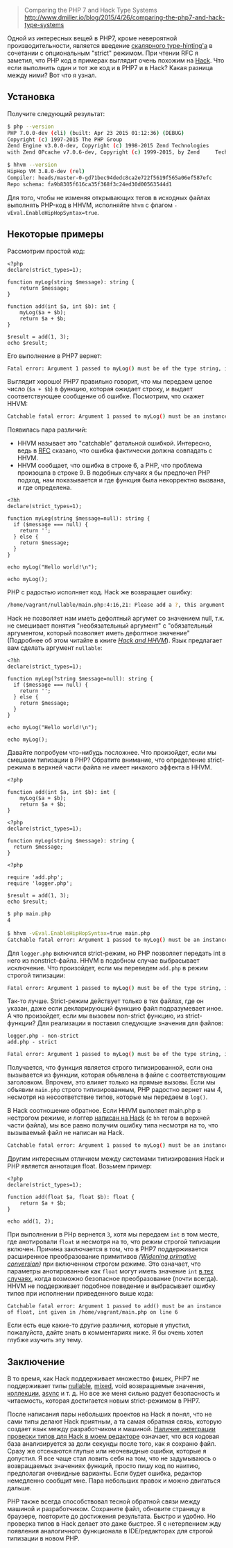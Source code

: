 >Comparing the PHP 7 and Hack Type Systems
>http://www.dmiller.io/blog/2015/4/26/comparing-the-php7-and-hack-type-systems

Одной из интересных вещей в PHP7, кроме невероятной производительности, является введение [скалярного type-hinting'а](https://wiki.php.net/rfc/scalar_type_hints_v5) в сочетании с опциональным "strict" режимом. При чтении RFC я заметил, что PHP код в примерах выглядит очень похожим на [Hack](http://hacklang.org/). Что если выполнить один и тот же код и в PHP7 и в Hack? Какая разница между ними? Вот что я узнал.
<habracut/>

## Установка

Получите следующий результат:

```bash
$ php --version
PHP 7.0.0-dev (cli) (built: Apr 23 2015 01:12:36) (DEBUG)
Copyright (c) 1997-2015 The PHP Group
Zend Engine v3.0.0-dev, Copyright (c) 1998-2015 Zend Technologies
with Zend OPcache v7.0.6-dev, Copyright (c) 1999-2015, by Zend     Technologies
```

```bash
$ hhvm --version
HipHop VM 3.8.0-dev (rel)
Compiler: heads/master-0-gd71bec94dedc8ca2e722f5619f565a06ef587efc
Repo schema: fa9b8305f616ca35f368f3c24ed30d00563544d1
```

Для того, чтобы не изменяя открывающих тегов в исходных файлах выполнять PHP-код в HHVM, исполняйте `hhvm` с флагом `-vEval.EnableHipHopSyntax=true`.

## Некоторые примеры

Рассмотрим простой код:

```
<?php
declare(strict_types=1);

function myLog(string $message): string {
	return $message;
}

function add(int $a, int $b): int {
    myLog($a + $b);
    return $a + $b;
}

$result = add(1, 3);
echo $result;
```

Его выполнение в PHP7 вернет:

```bash
Fatal error: Argument 1 passed to myLog() must be of the type string, integer given, called in /home/vagrant/basic/main.php on line 9 and defined in /home/vagrant/basic/main.php on line 4
```

Выглядит хорошо! PHP7 правильно говорит, что мы передаем целое число (`$a + $b`) в функцию, которая ожидает строку, и выдает соответствующее сообщение об ошибке. Посмотрим, что скажет HHVM:

```bash
Catchable fatal error: Argument 1 passed to myLog() must be an instance of string, int given in /home/vagrant/basic/main.php on line 6
```

Появилась пара различий:

* HHVM называет это "catchable" фатальной ошибкой. Интересно, ведь в [RFC](https://wiki.php.net/_export/code/rfc/scalar_type_hints_v5?codeblock=9) сказано, что ошибка фактически должна совпадать с HHVM.
* HHVM сообщает, что ошибка в строке 6, а PHP, что проблема произошла в строке 9. В подобных случаях я бы предпочел PHP подход, нам показывается и где функция была некорректно вызвана, и где определена.


```
<?hh
declare(strict_types=1);

function myLog(string $message=null): string {
  if ($message === null) {
    return '';
  } else {
    return $message;
  }
}

echo myLog("Hello world!\n");

echo myLog();
```

PHP с радостью исполняет код. Hack же возвращает ошибку:

```bash
/home/vagrant/nullable/main.php:4:16,21: Please add a ?, this argument can be null (Typing[4065])
```

Hack не позволяет нам иметь дефолтный аргумет со значением null, т.к. не смешивает понятия "необязательный аргумент" с "обязательный аргументом, который позволяет иметь дефолтное значение" (Подробнее об этом читайте в книге _[Hack and HHVM](http://shop.oreilly.com/product/0636920037194.do)_). Язык предлагает вам сделать аргумент `nullable`:

```
<?hh
declare(strict_types=1);

function myLog(?string $message=null): string {
  if ($message === null) {
    return '';
  } else {
    return $message;
  }
}

echo myLog("Hello world!\n");

echo myLog();
```

Давайте попробуем что-нибудь посложнее. Что произойдет, если мы смешаем типизации в PHP? Обратите внимание, что определение strict-режима в верхней части файла не имеет никакого эффекта в HHVM.

```
<?php

function add(int $a, int $b): int {
    myLog($a + $b);
    return $a + $b;
}
```

```
<?php
declare(strict_types=1);

function myLog(string $message): string {
  return $message;
}
```

```
<?php

require 'add.php';
require 'logger.php';

$result = add(1, 3);
echo $result;
```

```bash
$ php main.php
4
 
$ hhvm -vEval.EnableHipHopSyntax=true main.php
Catchable fatal error: Argument 1 passed to myLog() must be an instance of string, int given in /home/vagrant/separate_files_mixed/logger.php on line 6
```

Для `logger.php` включился strict-режим, но PHP позволяет передать int в него из nonstrict-файла. HHVM в подобном случае выбрасывает исключение. Что произойдет, если мы переведем `add.php` в режим строгой типизации:

```bash
Fatal error: Argument 1 passed to myLog() must be of the type string, integer given, called in /home/vagrant/separate_files_mixed/add.php on line 5 and defined in /home/vagrant/separate_files_mixed/logger.php on line 4
```

Так-то лучше. Strict-режим действует только в тех файлах, где он указан, даже если декларирующий функцию файл подразумевает иное. А что произойдет, если мы вызовем non-strict функцию, из strict-функции? Для реализации я поставил следующие значения для файлов:

```
logger.php - non-strict
add.php - strict
```

```bash
Fatal error: Argument 1 passed to myLog() must be of the type string, integer given, called in /home/vagrant/separate_files_mixed/add.php on line 5 and defined in /home/vagrant/separate_files_mixed/logger.php on line 3
```

Получается, что функция является строго типизированной, если она вызывается из функции, которая объявлена в файле с соответствующим заголовком. Впрочем, это влияет только на прямые вызовы. Если мы объявим `main.php` строго типизированным, PHP радостно вернет нам 4, несмотря на несоответствие типов, которые мы передаем в `log()`.

В Hack соотношение обратное. Если HHVM выполяет main.php в нестрогом режиме, и логгер [написан на Hack](https://gist.github.com/jazzdan/fe0648a6848dadda5039) (c `hh` тегом в верхней части файла), мы все равно получим ошибку типа несмотря на то, что вызываемый файл не написан на Hack.

```bash
Catchable fatal error: Argument 1 passed to myLog() must be an instance of string, int given in /home/vagrant/separate_files_mixed/logger.php on line 5
```

Другим интересным отличием между системами типизирования Hack и PHP является аннотация float. Возьмем пример:

```
<?php
declare(strict_types=1);

function add(float $a, float $b): float {
    return $a + $b;
}

echo add(1, 2);
```

При выполнении в PHp вернется `3`, хотя мы передаем `int` в том месте, где анотировали `float` и несмотря на то, что режим строгой типизации включен. Причина заключается в том, что в PHP7 поддерживается расширенное преобразование примитивов _([Widening primative conversion](http://docs.oracle.com/javase/specs/jls/se7/html/jls-5.html#jls-5.1.2))_ при включенном строгом режиме. Это означает, что параметры анотированные как `float` могут иметь значение `int` [в тех случаях](https://wiki.php.net/rfc/scalar_type_hints_v5#int_-_float_conversion_isn_t_lossless), когда возможно безопасное преобразование (почти всегда). HHVM не поддерживает подобное поведение и выбрасывает ошибку типов при исполнении приведенного выше кода:

```
Catchable fatal error: Argument 1 passed to add() must be an instance of float, int given in /home/vagrant/main.php on line 6
```

Если есть еще какие-то другие различия, которые я упустил, пожалуйста, дайте знать в комментариях ниже. Я бы очень хотел глубже изучить эту тему.

## Заключение

В то время, как Hack поддерживает множество фишек, PHP7 не поддерживает типы [nullable](http://docs.hhvm.com/manual/en/hack.nullable.php), [mixed](http://docs.hhvm.com/manual/en/hack.annotations.mixedtypes.php), void возвращаемые значения, [коллекции](http://docs.hhvm.com/manual/en/hack.collections.php), [async](http://docs.hhvm.com/manual/en/hack.async.php) и т. д. Но все же меня сильно радует безопасность и читаемость, которая достигается новым strict-режимом в PHP7.

После написания пары небольших проектов на Hack я понял, что не сами типы делают Hack приятным, а та самая обратная связь, которую создает язык между разработчиком и машиной. [Наличие интеграции проверки типов для Hack в моем редакторе](https://github.com/hhvm/vim-hack) означает, что вся кодовая база анализируется за доли секунды после того, как я сохраню файл. Сразу же отсекаются глупые или неочевидные ошибки, которые я допустил. Я все чаще стал ловить себя на том, что не задумываюсь о возвращаемых значениях функций, просто пишу код по наитию, предполагая очевидные варианты. Если будет ошибка, редактор немедленно сообщит мне. Пара небольших правок и можно двигаться дальше.

PHP также всегда способствовал тесной обратной связи между машиной и разработчиком. Сохраните файл, обновите страницу в браузере, повторите до достижения результата. Быстро и удобно. Но проверка типов в Hack делает это даже быстрее. Я с нетерпением жду появления аналогичного функционала в IDE/редакторах для строгой типизации в новом PHP.